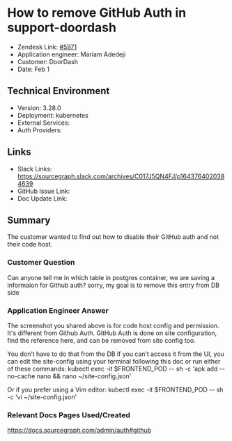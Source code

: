
# How to remove GitHub Auth in support-doordash <!-- Ticket Title  Hint: include keywords to make it searchable -->

- Zendesk Link: [#5971](https://sourcegraph.zendesk.com/agent/tickets/5971)
- Application engineer: Mariam Adedeji
- Customer: DoorDash <!-- Redact if this contains personally identifying information -->
- Date: Feb 1

<!-- Data populated from integration, speak to Ben Gordon or Michael Bali if not working -->
<!-- During Internal team trial, fill missing data manually (we are waiting for all data to sync) -->

## Technical Environment
- Version: 3.28.0​
- Deployment: kubernetes
- External Services:
- Auth Providers:


## Links
<!-- Data for application engineer manual entry -->
- Slack Links: https://sourcegraph.slack.com/archives/C017J5QN4FJ/p1643764020384639
- GitHub Issue Link:
- Doc Update Link:

## Summary
The customer wanted to find out how to disable their GitHub auth and not their code host.


### Customer Question
Can anyone tell me in which table in postgres container, we are saving a informaion for Github auth?
sorry, my goal is to remove this entry from DB side

### Application Engineer Answer
The screenshot you shared above is for code host config and permission. It's different from Github Auth. GitHub Auth is done on site configuration, find the reference here, and can be removed from site config too.

You don’t have to do that from the DB if you can’t access it from the UI, you can edit the site-config using your terminal following this doc or run either of these commands:
kubectl exec -it $FRONTEND_POD -- sh -c 'apk add --no-cache nano && nano ~/site-config.json'

Or if you prefer using a Vim editor:
kubectl exec -it $FRONTEND_POD -- sh -c 'vi ~/site-config.json'


### Relevant Docs Pages Used/Created
https://docs.sourcegraph.com/admin/auth#github
